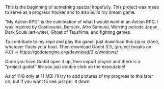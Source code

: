This is the beginning of something special hopefully. This project was made to serve as a progress tracker and to also build my dream game. 

"My Action RPG" is the culmination of what I would want in an Action RPG. I was inspired by Castlevania, Berserk, Afro Samurai, Warring periods Japan, Dark Souls (art-wise), Ghost of Tsushima, and fighting games.

To contribute to my repo and play the game, just download this zip or clone, whatever floats your boat. Then download Godot 3.5, (project breaks on 4.0) -> https://godotengine.org/download/3.x/windows/

Once you have Godot open it up, then import ptoject and there is a "project.godot" file you just double click on the executable!

As of 11/8 only at 11 MB! I'll try to add pictures of my progress to this later on, but if you want to see just pull it down.



